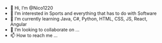 - 👋 Hi, I’m @Nico1220
- 👀 I’m interested in Sports and everything that has to do with Software 
- 🌱 I’m currently learning Java, C#, Python, HTML, CSS, JS, React, Angular
- 💞️ I’m looking to collaborate on ...
- 📫 How to reach me ...

<!---
Nico1220/Nico1220 is a ✨ special ✨ repository because its `README.md` (this file) appears on your GitHub profile.
You can click the Preview link to take a look at your changes.
--->
